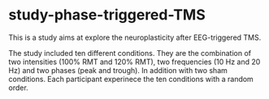 # study-phase-triggered-TMS

This is a study aims at explore the neuroplasticity after EEG-triggered TMS. 

The study included ten different conditions. They are the combination of two intensities (100% RMT and 120% RMT), two frequencies (10 Hz and 20 Hz) and two phases (peak and trough). In addition with two sham conditions. Each participant experinece the ten conditions with a random order.
